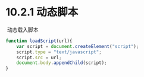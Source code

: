 # 10.2.1 动态脚本

 动态载入脚本

```javascript
function loadScript(url){
    var script = document.createElement("script");
    script.type = "text/javascript";
    script.src = url;
    document.body.appendChild(script);
}
```